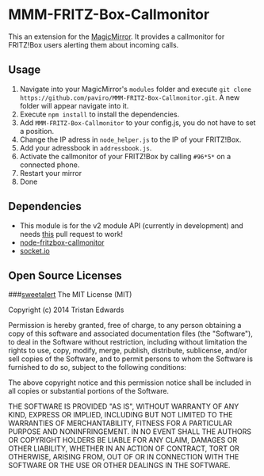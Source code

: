 # MMM-FRITZ-Box-Callmonitor
This an extension for the [MagicMirror](https://github.com/MichMich/MagicMirror). It provides a callmonitor for FRITZ!Box users alerting them about incoming calls.

## Usage
1. Navigate into your MagicMirror's `modules` folder and execute `git clone https://github.com/paviro/MMM-FRITZ-Box-Callmonitor.git`. A new folder will appear navigate into it.
2. Execute `npm install` to install the dependencies.
3. Add `MMM-FRITZ-Box-Callmonitor` to your config.js, you do not have to set a position.
4. Change the IP adress in `node_helper.js` to the IP of your FRITZ!Box.
5. Add your adressbook in `addressbook.js`.
6. Activate the callmonitor of your FRITZ!Box by calling `#96*5*` on a connected phone.
7. Restart your mirror
8. Done

## Dependencies
- This module is for the v2 module API (currently in development) and needs [this](https://github.com/MichMich/MagicMirror/pull/106) pull request to work!
- [node-fritzbox-callmonitor](https://www.npmjs.com/package/node-fritzbox-callmonitor)
- [socket.io](http://socket.io/)

## Open Source Licenses
###[sweetalert](https://github.com/t4t5/sweetalert)
The MIT License (MIT)

Copyright (c) 2014 Tristan Edwards

Permission is hereby granted, free of charge, to any person obtaining a copy
of this software and associated documentation files (the "Software"), to deal
in the Software without restriction, including without limitation the rights
to use, copy, modify, merge, publish, distribute, sublicense, and/or sell
copies of the Software, and to permit persons to whom the Software is
furnished to do so, subject to the following conditions:

The above copyright notice and this permission notice shall be included in all
copies or substantial portions of the Software.

THE SOFTWARE IS PROVIDED "AS IS", WITHOUT WARRANTY OF ANY KIND, EXPRESS OR
IMPLIED, INCLUDING BUT NOT LIMITED TO THE WARRANTIES OF MERCHANTABILITY,
FITNESS FOR A PARTICULAR PURPOSE AND NONINFRINGEMENT. IN NO EVENT SHALL THE
AUTHORS OR COPYRIGHT HOLDERS BE LIABLE FOR ANY CLAIM, DAMAGES OR OTHER
LIABILITY, WHETHER IN AN ACTION OF CONTRACT, TORT OR OTHERWISE, ARISING FROM,
OUT OF OR IN CONNECTION WITH THE SOFTWARE OR THE USE OR OTHER DEALINGS IN THE
SOFTWARE.